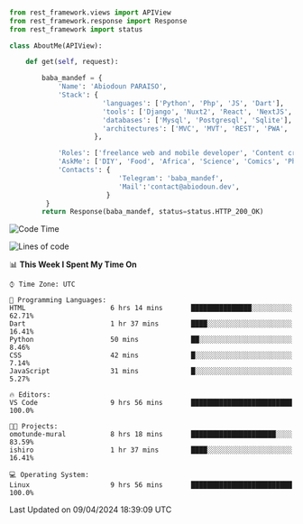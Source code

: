 ###
```python
from rest_framework.views import APIView
from rest_framework.response import Response
from rest_framework import status

class AboutMe(APIView):

    def get(self, request):

        baba_mandef = {
            'Name': 'Abiodoun PARAISO',
            'Stack': {
                       'languages': ['Python', 'Php', 'JS', 'Dart'],
                       'tools': ['Django', 'Nuxt2', 'React', 'NextJS', 'Flutter'],
                       'databases': ['Mysql', 'Postgresql', 'Sqlite'],
                       'architectures': ['MVC', 'MVT', 'REST', 'PWA', 'SPA', 'MicroServices']
                     },

            'Roles': ['freelance web and mobile developer', 'Content creator', 'Teacher', 'Mentor'],
            'AskMe': ['DIY', 'Food', 'Africa', 'Science', 'Comics', 'Photography', 'Tech', 'Programming', 'Mechatronics'],
            'Contacts': {
                           'Telegram': 'baba_mandef',
                           'Mail':'contact@abiodoun.dev',
                        }
         }
        return Response(baba_mandef, status=status.HTTP_200_OK)

```                    

<!--START_SECTION:waka-->
![Code Time](http://img.shields.io/badge/Code%20Time-1%2C006%20hrs%2025%20mins-blue)

![Lines of code](https://img.shields.io/badge/From%20Hello%20World%20I%27ve%20Written-275%20Thousand%20lines%20of%20code-blue)

📊 **This Week I Spent My Time On** 

```text
⌚︎ Time Zone: UTC

💬 Programming Languages: 
HTML                     6 hrs 14 mins       ███████████████░░░░░░░░░░   62.71% 
Dart                     1 hr 37 mins        ████░░░░░░░░░░░░░░░░░░░░░   16.41% 
Python                   50 mins             ██░░░░░░░░░░░░░░░░░░░░░░░   8.46% 
CSS                      42 mins             █░░░░░░░░░░░░░░░░░░░░░░░░   7.14% 
JavaScript               31 mins             █░░░░░░░░░░░░░░░░░░░░░░░░   5.27%

🔥 Editors: 
VS Code                  9 hrs 56 mins       █████████████████████████   100.0%

🐱‍💻 Projects: 
omotunde-mural           8 hrs 18 mins       █████████████████████░░░░   83.59% 
ishiro                   1 hr 37 mins        ████░░░░░░░░░░░░░░░░░░░░░   16.41%

💻 Operating System: 
Linux                    9 hrs 56 mins       █████████████████████████   100.0%

```


 Last Updated on 09/04/2024 18:39:09 UTC
<!--END_SECTION:waka-->
